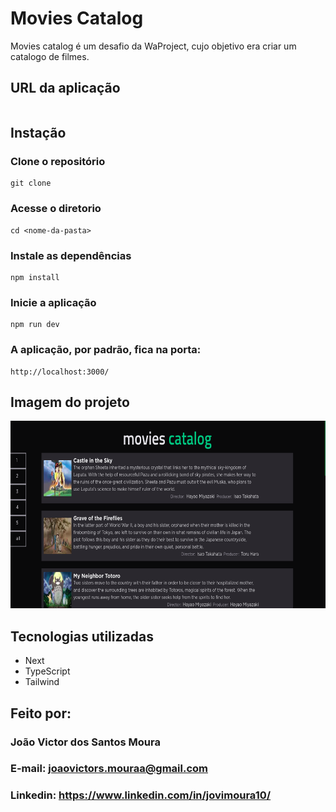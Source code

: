# Movies Catalog

<p>
  Movies catalog é um desafio da WaProject, cujo objetivo era criar um catalogo de filmes.
</p>

## URL da aplicação

```

```

## Instação

### Clone o repositório

```
git clone
```

### Acesse o diretorio

```
cd <nome-da-pasta>
```

### Instale as dependências

```
npm install
```

### Inicie a aplicação

```
npm run dev
```

### A aplicação, por padrão, fica na porta:

```
http://localhost:3000/
```

## Imagem do projeto

<img style="width: 600px; height: 300px " src="./public/images/readme/print.png">

## Tecnologias utilizadas

<ul>
    <li>Next</li>
    <li>TypeScript</li>
    <li>Tailwind</li>
</ul>

## Feito por:

### João Victor dos Santos Moura

### E-mail: joaovictors.mouraa@gmail.com

### Linkedin: https://www.linkedin.com/in/jovimoura10/
